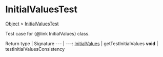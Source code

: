 
# InitialValuesTest

[Object]() > [InitialValuesTest](nullfr/faylixe/googlecodejam/client/webservice/InitialValuesTest.md)


Test case for {@link InitialValues} class.

Return type | Signature
--- | ---:
[InitialValues](nullfr/faylixe/googlecodejam/client/webservice/InitialValues.md) | getTestInitialValues
**void** | testInitialValuesConsistency
